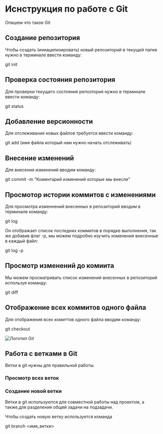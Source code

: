 # Иснструкция по работе с Git

Опишем что такое Git

## Создание репозитория

Чтобы создать (иниацилизировать) новый репозиторий в текущей папке нужно в терминале ввести команду:

git init

## Проверка состояния репозитория

Для проверки текущего состояния репозтория нужно в терминале ввести команду:

git status

## Добавление версионности 

Для отслеживания новых файлов требуется ввести команду:

git add (имя файла который нам нужно начать отслеживать)

## Внесение изменений 

Для внесения изменений  вводим команду:

git commit -m "Коментарий изменений которые мы внесли"

## Просмотор истории коммитов с изменениями

Для просмотра изменнений внесенных в репозиторий вводим в терминале команду:

git log

Он отображает список последних коммитов в порядке выполнения, так же добавив флаг -p, мы можем подробно изучить изменения внесенные в каждый файл:

git log -p

## Просмотр изменений до комиита 

Мы можем просматривать список изменений внесенных в репозиторий используя команду:

git diff

## Отображение всех коммитов одного файла

Для отображения всех комиттов одного файла вводим команду:

git checkout

![Логотип Git](Тефтелька.png)

## Работа с ветками в Git

Ветки в git нужны для правильной работы.

### Просмотр всех веток

### Создание новой ветки

Ветки в git используются для совместной работы над проектом, а также,для разделения общей задачи на подзадачи.

Чтобы создать новую ветку используется команда 

git branch <имя_ветки>
